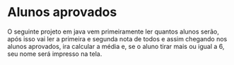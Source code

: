 # Alunos aprovados
 O seguinte projeto em java vem primeiramente ler quantos alunos serão, após isso vai ler a primeira e segunda nota de todos e assim chegando nos alunos aprovados, ira calcular a média e, se  o aluno tirar mais ou igual a 6, seu nome será impresso na tela.

